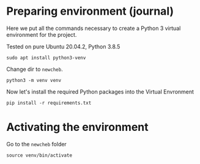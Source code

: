 # Preparing environment (journal)
Here we put all the commands necessary to create a Python 3 virtual environment for the project.

Tested on pure Ubuntu 20.04.2, Python 3.8.5

```sudo apt install python3-venv```

Change dir to `newcheb`.

```python3 -m venv venv```

Now let's install the required Python packages into the Virtual Envronment

```pip install -r requirements.txt```

# Activating the environment

Go to the `newcheb` folder

```source venv/bin/activate```